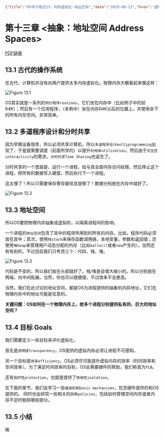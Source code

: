 ```json lw-blog-meta
{"title":"OS学习笔记13：内存虚拟化-地址空间","date":"2019-08-13","brev":"虚拟化除了CPU，还有内存，内存虚拟化更加复杂，其主要目的是为了提供一个易用和隔离的内存环境。用户使用的所有的内存地址都是虚拟地址，通过硬件的辅助翻译为真实物理地址。","tags":["OS"],"path":"blog/2019/190813-OS学习笔记-13.md"}
```



# 第十三章 <抽象：地址空间 Address Spaces>

[PDF链接](http://pages.cs.wisc.edu/~remzi/OSTEP/vm-intro.pdf)

## 13.1 古代的操作系统

在古代，计算机并没有向用户提供太多内存虚拟化。物理内存大概看起来像这样：

![Figure 13.1](https://cdn.jsdelivr.net/gh/Saodd/tech-blog-pic@gh-pages/2019/2019-08-13-Fig-13-1.png)

OS其实就是一系列的`例行程序routines`，它们坐在内存中（比如例子中的前64K）；然后有一个应用程序，（本例中）坐在内存64K以后的位置上，并使用余下的所有内存空间。非常简单。

## 13.2 多道程序设计和分时共享

因为早期设备很贵，所以必须共享计算机，所以`多道程序设计multiprogramming`出现了，于是就需要调度（前面所学的）以提升`利用率utilization`。然后由于`交互性interactivity`的需求，`分时共享Time Sharing`也诞生了。

分时共享的一个思路是，运行一个进程，给与其全部内存访问权限，然后停止这个进程，把所有的数据写入硬盘，然后执行下一个进程。

这太慢了！所以只需要保存寄存器信息就够了！数据分别放在内存中就好了。

![Figure 13.2](https://cdn.jsdelivr.net/gh/Saodd/tech-blog-pic@gh-pages/2019/2019-08-13-Fig-13-2.png)

## 13.3 地址空间

所以OS要把物理内存抽象成虚拟的，以隔离进程间的影响。

一个进程的`地址空间`包含了其中的程序所用到的所有的内存。比如，程序代码必须放在其中；其次，使用`栈stack`来保存函数调用链，本地变量，参数和返回值；还使用`堆heap`来管理用户动态分配的内存（比如`malloc()`或者`new`产生的）。当然还有有别的，不过目前我们只考虑三个：代码、栈、堆。

![Figure 13.3](https://cdn.jsdelivr.net/gh/Saodd/tech-blog-pic@gh-pages/2019/2019-08-13-Fig-13-3.png)

代码是不变的，所以我们放在头部就好了。栈/堆是会增大缩小的。所以分别放在两端，向中间拓展。当然，你也可以随便摆，不过效率不会更高。

当然，我们在此讨论的地址空间，都是OS为进程提供的抽象的内存地址，它们在物理内存中的地址可能是任意的。

**关键问题：OS如何在一个物理内存上，给多个进程分别提供私有的、巨大的地址空间？**

## 13.4 目标 Goals

我们需要定义一些目标来评价虚拟化。

首先是`透明度transparency`，OS提供的虚拟内存必须让进程不可感知。

另一个目标是`效率efficiency`，OS必须尽可能提升虚拟内存的效率（时间效率和空间效率）。为了满足时间效率的目标，OS会需要硬件的帮助，我们称其为`TLB`。

还有`保护性protection`，也就是提供了`绝缘性isolation`。

在下面的章节，我们会学习一些`基础机制basic mechanisms`，包含硬件提供的和OS提供的。
同时也会研究一些相关的`政策policies`，包括如何管理空间内存或者内存不足时剔除哪些部分。

## 13.5 小结

略
